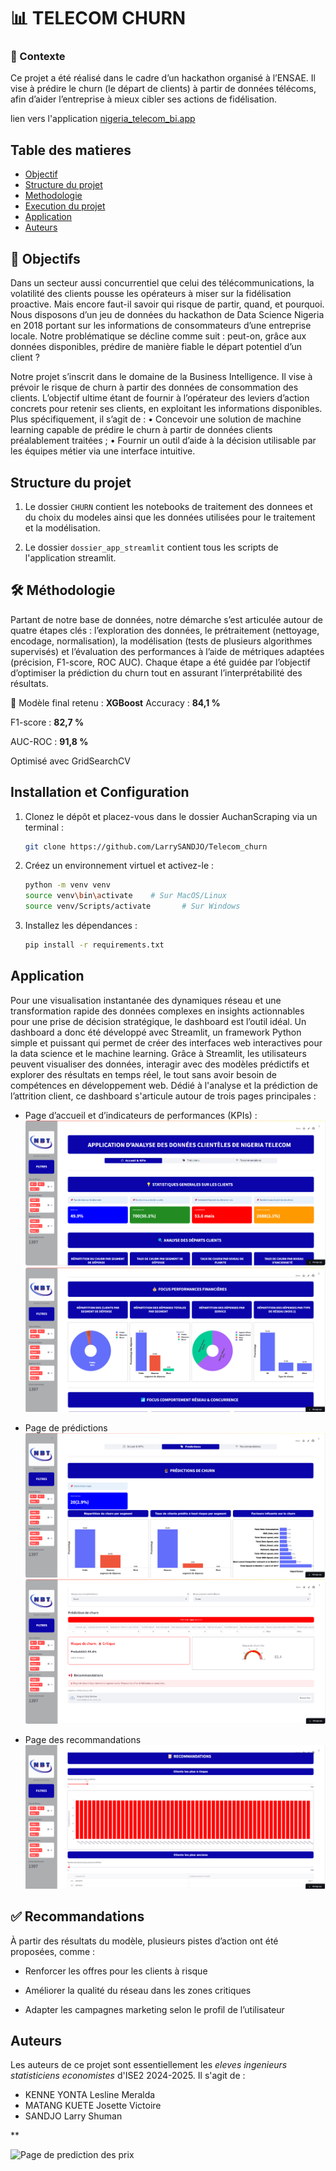 # 📊 TELECOM CHURN

### 📌 Contexte
Ce projet a été réalisé dans le cadre d’un hackathon organisé à l’ENSAE. Il vise à prédire le churn (le départ de clients) à partir de données télécoms, afin d’aider l’entreprise à mieux cibler ses actions de fidélisation.

lien vers l'application [nigeria_telecom_bi.app](https://nigeriatelecombi.streamlit.app/)


## Table des matieres
- [Objectif](#objectif)
- [Structure du projet](#structure-du-projet)
- [Methodologie](#methodologie)
- [Execution du projet](#execution-du-projet)
- [Application](#application)
- [Auteurs](#auteurs)

## 🧠 Objectifs

Dans un secteur aussi concurrentiel que celui des télécommunications, la volatilité des clients pousse les opérateurs à miser sur la fidélisation proactive. Mais encore faut-il savoir qui risque de partir, quand, et pourquoi.  Nous disposons d’un jeu de données du hackathon de Data Science Nigeria en 2018 portant sur les informations de consommateurs d’une entreprise locale.  Notre problématique se décline comme suit : peut-on, grâce aux données disponibles, prédire de manière fiable le départ potentiel d’un client ?

Notre projet s’inscrit dans le domaine de la Business Intelligence. Il vise à prévoir le risque de churn à partir des données de consommation des clients. L’objectif ultime étant de fournir à l’opérateur des leviers d’action concrets pour retenir ses clients, en exploitant les informations disponibles. Plus spécifiquement, il s’agit de : 
•	Concevoir une solution de machine learning capable de prédire le churn à partir de données clients préalablement traitées ;
•	Fournir un outil d’aide à la décision utilisable par les équipes métier via une interface intuitive. 


## Structure du projet 

1. Le dossier `CHURN` contient les notebooks de traitement des donnees et du choix du modeles ainsi que les données utilisées pour le traitement et la modélisation.

2. Le dossier `dossier_app_streamlit` contient tous les scripts de l'application streamlit.

## 🛠 Méthodologie

Partant de notre base de données, notre démarche s’est articulée autour de quatre étapes clés : l’exploration des données, le prétraitement (nettoyage, encodage, normalisation), la modélisation (tests de plusieurs algorithmes supervisés) et l’évaluation des performances à l’aide de métriques adaptées (précision, F1-score, ROC AUC). Chaque étape a été guidée par l’objectif d’optimiser la prédiction du churn tout en assurant l’interprétabilité des résultats.

🚀 Modèle final retenu : **XGBoost**
Accuracy : **84,1 %**

F1-score : **82,7 %**

AUC-ROC : **91,8 %**

Optimisé avec GridSearchCV

## Installation et Configuration

1. Clonez le dépôt et placez-vous dans le dossier AuchanScraping via un terminal :
   ```bash
   git clone https://github.com/LarrySANDJO/Telecom_churn
   ```

2. Créez un environnement virtuel et activez-le :

   ```bash
   python -m venv venv
   source venv\bin\activate    # Sur MacOS/Linux
   source venv/Scripts/activate       # Sur Windows
   ```

3. Installez les dépendances :
   ```bash
   pip install -r requirements.txt
   ```

## Application

Pour une visualisation instantanée des dynamiques réseau et une transformation rapide des données complexes en insights actionnables pour une prise de décision stratégique, le dashboard est l’outil idéal. Un dashboard  a donc été développé avec Streamlit, un framework Python simple et puissant qui permet de créer des interfaces web interactives pour la data science et le machine learning. Grâce à Streamlit, les utilisateurs peuvent visualiser des données, interagir avec des modèles prédictifs et explorer des résultats en temps réel, le tout sans avoir besoin de compétences en développement web. 
Dédié à l'analyse et la prédiction de l’attrition client, ce dashboard s'articule autour de trois pages principales :

- Page d’accueil et d’indicateurs de performances (KPIs) :
![Page d'acceuil](image1.png)
![Page d'acceuil](image2.png)

- Page de prédictions
![Page de prédictions](image3.png)
![Page de prédictions](image4.png)

- Page des recommandations
![Page des recommandations](image5.png)




## ✅ Recommandations
À partir des résultats du modèle, plusieurs pistes d’action ont été proposées, comme :

- Renforcer les offres pour les clients à risque

- Améliorer la qualité du réseau dans les zones critiques

- Adapter les campagnes marketing selon le profil de l’utilisateur



## Auteurs 

Les auteurs de ce projet sont essentiellement les _eleves ingenieurs statisticiens economistes_ d'ISE2 2024-2025. Il s'agit de :

- KENNE YONTA Lesline Meralda 
- MATANG KUETE Josette Victoire
- SANDJO Larry Shuman 

**


![Page de prediction des prix](prediction.png)